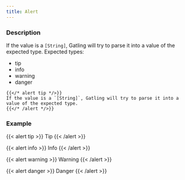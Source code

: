 ```yaml
---
title: Alert
---
```


### Description

If the value is a `[String]`, Gatling will try to parse it into a value of the expected type.
Expected types:
- tip
- info
- warning
- danger

```go-html-template
{{</* alert tip */>}}
If the value is a `[String]`, Gatling will try to parse it into a value of the expected type.
{{</* /alert */>}}
```

### Example

{{< alert tip >}}
Tip
{{< /alert >}}

{{< alert info >}}
Info
{{< /alert >}}

{{< alert warning >}}
Warning
{{< /alert >}}

{{< alert danger >}}
Danger
{{< /alert >}}



